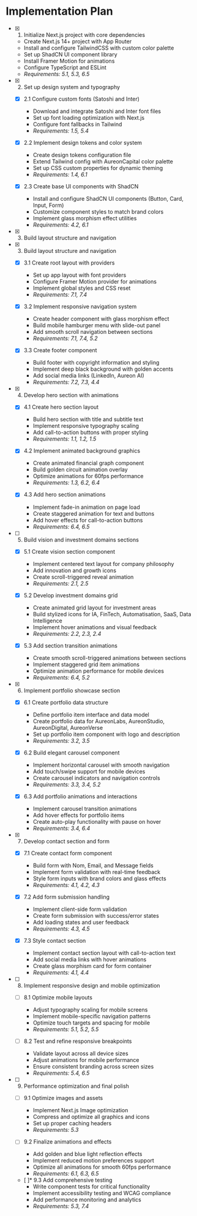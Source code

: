 # Implementation Plan

- [x] 1. Initialize Next.js project with core dependencies





  - Create Next.js 14+ project with App Router
  - Install and configure TailwindCSS with custom color palette
  - Set up ShadCN UI component library
  - Install Framer Motion for animations
  - Configure TypeScript and ESLint
  - _Requirements: 5.1, 5.3, 6.5_

- [x] 2. Set up design system and typography








  - [x] 2.1 Configure custom fonts (Satoshi and Inter)


    - Download and integrate Satoshi and Inter font files
    - Set up font loading optimization with Next.js
    - Configure font fallbacks in Tailwind
    - _Requirements: 1.5, 5.4_
  
  - [x] 2.2 Implement design tokens and color system


    - Create design tokens configuration file
    - Extend Tailwind config with AureonCapital color palette
    - Set up CSS custom properties for dynamic theming
    - _Requirements: 1.4, 6.1_
  
  - [x] 2.3 Create base UI components with ShadCN


    - Install and configure ShadCN UI components (Button, Card, Input, Form)
    - Customize component styles to match brand colors
    - Implement glass morphism effect utilities
    - _Requirements: 4.2, 6.1_
- [x] 3. Build layout structure and navigation




- [x] 3. Build layout structure and navigation

  - [x] 3.1 Create root layout with providers


    - Set up app layout with font providers
    - Configure Framer Motion provider for animations
    - Implement global styles and CSS reset
    - _Requirements: 7.1, 7.4_
  
  - [x] 3.2 Implement responsive navigation system


    - Create header component with glass morphism effect
    - Build mobile hamburger menu with slide-out panel
    - Add smooth scroll navigation between sections
    - _Requirements: 7.1, 7.4, 5.2_
  
  - [x] 3.3 Create footer component


    - Build footer with copyright information and styling
    - Implement deep black background with golden accents
    - Add social media links (LinkedIn, Aureon AI)
    - _Requirements: 7.2, 7.3, 4.4_

- [x] 4. Develop hero section with animations





  - [x] 4.1 Create hero section layout


    - Build hero section with title and subtitle text
    - Implement responsive typography scaling
    - Add call-to-action buttons with proper styling
    - _Requirements: 1.1, 1.2, 1.5_
  

  - [x] 4.2 Implement animated background graphics

    - Create animated financial graph component
    - Build golden circuit animation overlay
    - Optimize animations for 60fps performance
    - _Requirements: 1.3, 6.2, 6.4_
  
  - [x] 4.3 Add hero section animations


    - Implement fade-in animation on page load
    - Create staggered animation for text and buttons
    - Add hover effects for call-to-action buttons
    - _Requirements: 6.4, 6.5_

- [ ] 5. Build vision and investment domains sections





  - [x] 5.1 Create vision section component


    - Implement centered text layout for company philosophy
    - Add innovation and growth icons
    - Create scroll-triggered reveal animation
    - _Requirements: 2.1, 2.5_
  
  - [x] 5.2 Develop investment domains grid


    - Create animated grid layout for investment areas
    - Build stylized icons for IA, FinTech, Automatisation, SaaS, Data Intelligence
    - Implement hover animations and visual feedback
    - _Requirements: 2.2, 2.3, 2.4_
  
  - [x] 5.3 Add section transition animations


    - Create smooth scroll-triggered animations between sections
    - Implement staggered grid item animations
    - Optimize animation performance for mobile devices
    - _Requirements: 6.4, 5.2_

- [x] 6. Implement portfolio showcase section





  - [x] 6.1 Create portfolio data structure


    - Define portfolio item interface and data model
    - Create portfolio data for AureonLabs, AureonStudio, AureonDigital, AureonVerse
    - Set up portfolio item component with logo and description
    - _Requirements: 3.2, 3.5_
  
  - [x] 6.2 Build elegant carousel component


    - Implement horizontal carousel with smooth navigation
    - Add touch/swipe support for mobile devices
    - Create carousel indicators and navigation controls
    - _Requirements: 3.3, 3.4, 5.2_
  
  - [x] 6.3 Add portfolio animations and interactions


    - Implement carousel transition animations
    - Add hover effects for portfolio items
    - Create auto-play functionality with pause on hover
    - _Requirements: 3.4, 6.4_

- [x] 7. Develop contact section and form




  - [x] 7.1 Create contact form component


    - Build form with Nom, Email, and Message fields
    - Implement form validation with real-time feedback
    - Style form inputs with brand colors and glass effects
    - _Requirements: 4.1, 4.2, 4.3_
  
  - [x] 7.2 Add form submission handling


    - Implement client-side form validation
    - Create form submission with success/error states
    - Add loading states and user feedback
    - _Requirements: 4.3, 4.5_
  
  - [x] 7.3 Style contact section


    - Implement contact section layout with call-to-action text
    - Add social media links with hover animations
    - Create glass morphism card for form container
    - _Requirements: 4.1, 4.4_

- [ ] 8. Implement responsive design and mobile optimization
  - [ ] 8.1 Optimize mobile layouts
    - Adjust typography scaling for mobile screens
    - Implement mobile-specific navigation patterns
    - Optimize touch targets and spacing for mobile
    - _Requirements: 5.1, 5.2, 5.5_
  
  - [ ] 8.2 Test and refine responsive breakpoints
    - Validate layout across all device sizes
    - Adjust animations for mobile performance
    - Ensure consistent branding across screen sizes
    - _Requirements: 5.4, 6.5_

- [ ] 9. Performance optimization and final polish
  - [ ] 9.1 Optimize images and assets
    - Implement Next.js Image optimization
    - Compress and optimize all graphics and icons
    - Set up proper caching headers
    - _Requirements: 5.3_
  
  - [ ] 9.2 Finalize animations and effects
    - Add golden and blue light reflection effects
    - Implement reduced motion preferences support
    - Optimize all animations for smooth 60fps performance
    - _Requirements: 6.1, 6.3, 6.5_
  
  - [ ]* 9.3 Add comprehensive testing
    - Write component tests for critical functionality
    - Implement accessibility testing and WCAG compliance
    - Add performance monitoring and analytics
    - _Requirements: 5.3, 7.4_